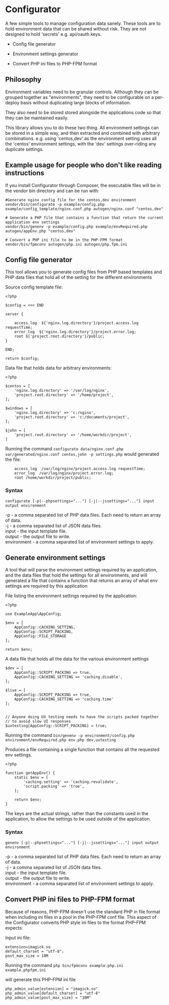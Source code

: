 Configurator
============

A few simple tools to manage configuration data sanely. These tools are to hold environment data that can be shared without risk. They are not designed to hold 'secrets' e.g. api/oauth keys.

* Config file generator

* Environment settings generator

* Convert PHP ini files to PHP-FPM format

Philosophy
----------

Environment variables need to be granular controls. Although they can be grouped together as "environments", they need to be configurable on a per-deploy basis without duplicating large blocks of information. 
 
They also need to be stored stored alongside the applications code so that they can be maintained easily. 

This library allows you to do these two thing. All environment settings can be stored in a simple way, and then extracted and combined with arbitrary combinations. e.g. using 'centos,dev' as the environment setting uses all the 'centos' environment settings, with the 'dev' settings over-riding any duplicate settings.


Example usage for people who don't like reading instructions
------------------------------------------------------------

If you install Configurator through Composer, the executable files will be in the vendor bin directory and can be run with:

```
#Generate nginx config file for the centos,dev environment
vendor/bin/configurate -p example/config.php example/config_template/nginx.conf.php autogen/nginx.conf "centos,dev"

# Generate a PHP file that contains a function that return the current application env settings
vendor/bin/genenv -p example/config.php example/envRequired.php autogen/appEnv.php "centos,dev"

# Convert a PHP ini file to be in the PHP-FPM format
vendor/bin/fpmconv autogen/php.ini autogen/php.fpm.ini
```




Config file generator
---------------------

This tool allows you to generate config files from PHP based templates and PHP data files that hold all of the setting for the different environments

Source config template file:

```
<?php

$config = <<< END

server {

    access_log  ${'nginx.log.directory'}/project.access.log requestTime;    
    error_log  ${'nginx.log.directory'}/project.error.log;
    root ${'project.root.directory'}/public;
}

END;

return $config;

```

Data file that holds data for arbitrary environments:

```
<?php

$centos = [
    'nginx.log.directory' => '/var/log/nginx', 
    'project.root.directory' => '/home/project',
];

$windows = [
    'nginx.log.directory' => 'c:/nginx', 
    'project.root.directory' => 'c:/documents/project',
];

$john = [
    'project.root.directory' => '/home/workdir/project',
]

```

Running the command `configurate data/nginx.conf.php var/generated/nginx.conf centos,john -p settings.php` would generated the file:  


```
    access_log  /var/log/nginx/project.access.log requestTime;    
    error_log  /var/log/nginx/project.error.log;
    root /home/workdir/project/public;
```


### Syntax

`configurate [-p|--phpsettings="..."] [-j|--jssettings="..."] input output environment`

-p - a comma separated list of PHP data files. Each need to return an array of data.  
-j - a comma separated list of JSON data files.  
input - the input template file.  
output - the output file to write.  
environment - a comma separated list of environment settings to apply.  



Generate environment settings
-----------------------------

A tool that will parse the environment settings required by an application, and the data files that hold the settings for all environments, and will generated a file that contains a function that returns an array of what env settings are required by this application


File listing the environment settings required by the application:

```
<?php

use ExampleApp\AppConfig;

$env = [
    AppConfig::CACHING_SETTING,
    AppConfig::SCRIPT_PACKING,
    AppConfig::FILE_STORAGE
];

return $env;
```

A data file that holds all the data for the various environment settings

```
$dev = [
    AppConfig::SCRIPT_PACKING => true,
    AppConfig::CACHING_SETTING => 'caching.disable',
];

$live = [
    AppConfig::SCRIPT_PACKING => true,
    AppConfig::CACHING_SETTING => 'caching.time'
]; 


// Anyone doing UX testing needs to have the scripts packed together
// to avoid slow UI responses
$uxtesting[AppConfig::SCRIPT_PACKING] = true;
```

Running the command `bin/genenv -p environment/config.php environment/envRequired.php env.php dev,uxtesting`

Produces a file containing a single function that contains all the requested env settings.

```
<?php

function getAppEnv() {
    static $env = [
        'caching.setting' => 'caching.revalidate',
        'script.packing' => 'true',
    ];

    return $env;
}

```

The keys are the actual strings, rather than the constants used in the application, to allow the settings to be used outside of the application. 


### Syntax

`genenv [-p|--phpsettings="..."] [-j|--jssettings="..."] input output environment`

-p - a comma separated list of PHP data files. Each need to return an array of data.  
-j - a comma separated list of JSON data files.  
input - the input template file.  
output - the output file to write.  
environment - a comma separated list of environment settings to apply.  

Convert PHP ini files to PHP-FPM format
---------------------------------------

Because of reasons, PHP-FPM doesn't use the standard PHP in file format when including ini files in a pool in the PHP-FPM conf file. This aspect of the Configurator converts PHP style ini files to the format PHP-FPM expects:

Input ini file:

```
extension=imagick.so
default_charset = "utf-8";
post_max_size = 10M
```

Running the command `php bin/fpmconv example.php.ini example.phpfpm.ini`

will generate this PHP-FPM ini file

```
php_admin_value[extension] = "imagick.so"
php_admin_value[default_charset] = "utf-8"
php_admin_value[post_max_size] = "10M"
```
